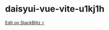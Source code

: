 # daisyui-vue-vite-u1kj1h

[Edit on StackBlitz ⚡️](https://stackblitz.com/edit/daisyui-vue-vite-u1kj1h)